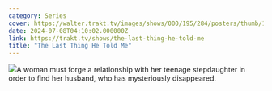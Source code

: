```yaml
---
category: Series
cover: https://walter.trakt.tv/images/shows/000/195/284/posters/thumb/15d875a4be.jpg.webp
date: 2024-07-08T04:10:02.000000Z
link: https://trakt.tv/shows/the-last-thing-he-told-me
title: "The Last Thing He Told Me"
---
```


![](https://walter.trakt.tv/images/shows/000/195/284/fanarts/thumb/5a3ffe0cf6.jpg)A woman must forge a relationship with her teenage stepdaughter in order to find her husband, who has mysteriously disappeared.
